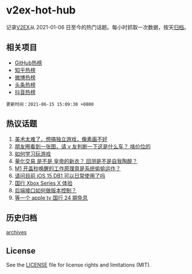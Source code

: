 # v2ex-hot-hub

 记录[V2EX](https://www.v2ex.com/)从 2021-01-06 日至今的热门话题。每小时抓取一次数据，按天[归档](archives)。
 
 ## 相关项目

- [GitHub热榜](https://github.com/snaildev/github-hot-hub)
- [知乎热榜](https://github.com/snaildev/zhihu-hot-hub)
- [微博热榜](https://github.com/snaildev/weibo-hot-hub)
- [头条热榜](https://github.com/snaildev/toutiao-hot-hub)
- [抖音热榜](https://github.com/snaildev/douyin-hot-hub)


 `更新时间：2021-06-15 15:09:30 +0800`

## 热议话题

1. [美术太难了，想搞独立游戏，像素画不好](https://www.v2ex.com/t/783350)
1. [朋友圈看到一张图，请 v 友判断一下这是什么车？ 啥价位的](https://www.v2ex.com/t/783359)
1. [如何学习玩游戏](https://www.v2ex.com/t/783349)
1. [量化交易 是不是 皇帝的新衣？ 回测是不是自我陶醉？](https://www.v2ex.com/t/783325)
1. [M1 开盖秒唤醒的工作原理竟是系统偷偷运作？](https://www.v2ex.com/t/783420)
1. [请问目前 iOS 15 DB1 可以日常使用了吗](https://www.v2ex.com/t/783346)
1. [国行 Xbox Series X 体验](https://www.v2ex.com/t/783461)
1. [后端接口如何做版本控制？](https://www.v2ex.com/t/783333)
1. [等一个 apple tv 国行 24 期免息](https://www.v2ex.com/t/783394)

## 历史归档

[archives](archives)

## License

See the [LICENSE](LICENSE) file for license rights and limitations (MIT).
